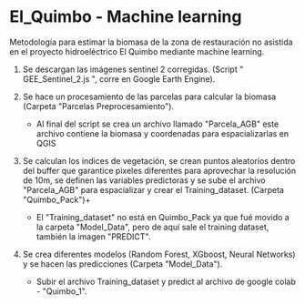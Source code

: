 # El_Quimbo - Machine learning
Metodología para estimar la biomasa de la zona de restauración no asistida en el proyecto hidroeléctrico El Quimbo mediante machine learning.

1. Se descargan las imágenes sentinel 2 corregidas. (Script " GEE_Sentinel_2.js ", corre en Google Earth Engine).

   
2. Se hace un procesamiento de las parcelas para calcular la biomasa (Carpeta "Parcelas Preprocesamiento").
    - Al final del script se crea un archivo llamado "Parcela_AGB" este archivo contiene la biomasa y coordenadas para espacializarlas en QGIS
     
3. Se calculan los índices de vegetación, se crean puntos aleatorios dentro del buffer que garantice pixeles diferentes para aprovechar la resolución de  10m, se definen las variables predictoras y se sube el archivo "Parcela_AGB" para espacializar y crear el Training_dataset. (Carpeta "Quimbo_Pack")+
      - El "Training_dataset" no está en Quimbo_Pack ya que fué movido a la carpeta "Model_Data", pero de aquí sale el training dataset, también la imagen "PREDICT".

   
5. Se crea diferentes modelos (Random Forest, XGboost, Neural Networks) y se hacen las predicciones (Carpeta "Model_Data").
   - Subir el archivo Training_dataset y predict al archivo de google colab - "Quimbo_1".
